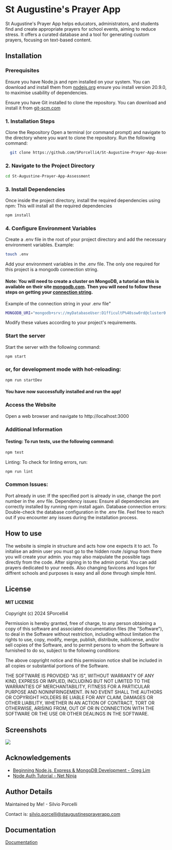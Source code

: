 
# St Augustine's Prayer App

St Augustine's Prayer App helps educators, administrators, and students find and create appropriate prayers for school events, aiming to reduce stress. It offers a curated database and a tool for generating custom prayers, focusing on text-based content.

## Installation

### Prerequisites
Ensure you have Node.js and npm installed on your system. You can download and install them from [nodejs.org](https://nodejs.org/)
ensure you  install version 20.9.0, to maximise usability of dependencies.

Ensure you have Git installed to clone the repository. You can download and install it from [git-scm.com](https://git-scm.com)

### 1. Installation Steps
Clone the Repository
Open a terminal (or command prompt) and navigate to the directory where you want to clone the repository. Run the following command:
```bash
  git clone https://github.com/SPorcelli4/St-Augustine-Prayer-App-Assessment.git
```

### 2. Navigate to the Project Directory

```bash
cd St-Augustine-Prayer-App-Assessment
```
### 3. Install Dependencies
Once inside the project directory, install the required dependencies using npm:
This will install all the required dependencies

```bash
npm install
```

### 4. Configure Environment Variables
Create a .env file in the root of your project directory and add the necessary environment variables. Example:

```bash
touch .env
```

Add your environment variables in the .env file. The only one required for this project is a mongodb connection string.

#### Note: You will need to create a cluster on MongoDB, a tutorial on this is available on their site [mongodb.com](https://www.mongodb.com/docs/guides/atlas/cluster/). Then you will need to follow these steps on getting your [connection string](https://www.mongodb.com/docs/guides/atlas/connection-string/).

Example of the connection string in your .env file"
```bash
MONGODB_URI="mongodb+srv://myDatabaseUser:D1fficultP%40ssw0rd@cluster0.example.mongodb.net/?retryWrites=true&w=majority"
```

Modify these values according to your project's requirements.

### Start the server
Start the server with the following command:

```bash
npm start
```


### or, for development mode with hot-reloading:

```bash
npm run startDev
```
#### You have now successfully installed and run the app! 

### Access the Website
Open a web browser and navigate to http://localhost:3000

### Additional Information
#### Testing: To run tests, use the following command:


```bash
npm test
```
Linting: To check for linting errors, run:

```bash
npm run lint
```

### Common Issues:
Port already in use: If the specified port is already in use, change the port number in the .env file.
Dependency issues: Ensure all dependencies are correctly installed by running npm install again.
Database connection errors: Double-check the database configuration in the .env file.
Feel free to reach out if you encounter any issues during the installation process.
## How to use

The website is simple in structure and acts how one expects it to act. To initalise an admin user you must go to the hidden route /signup from there you will create your admin. you may also maipulate the possible tags directly from the code. After signing in to the admin portal. You can add prayers dedicated to your needs. Also changing favicons and logos for diffrent schools and purposes is easy and all done through simple html.
## License

#### MIT LICENSE

Copyright (c) 2024 SPorcelli4

Permission is hereby granted, free of charge, to any person obtaining a copy
of this software and associated documentation files (the "Software"), to deal
in the Software without restriction, including without limitation the rights
to use, copy, modify, merge, publish, distribute, sublicense, and/or sell
copies of the Software, and to permit persons to whom the Software is
furnished to do so, subject to the following conditions:

The above copyright notice and this permission notice shall be included in all
copies or substantial portions of the Software.

THE SOFTWARE IS PROVIDED "AS IS", WITHOUT WARRANTY OF ANY KIND, EXPRESS OR
IMPLIED, INCLUDING BUT NOT LIMITED TO THE WARRANTIES OF MERCHANTABILITY,
FITNESS FOR A PARTICULAR PURPOSE AND NONINFRINGEMENT. IN NO EVENT SHALL THE
AUTHORS OR COPYRIGHT HOLDERS BE LIABLE FOR ANY CLAIM, DAMAGES OR OTHER
LIABILITY, WHETHER IN AN ACTION OF CONTRACT, TORT OR OTHERWISE, ARISING FROM,
OUT OF OR IN CONNECTION WITH THE SOFTWARE OR THE USE OR OTHER DEALINGS IN THE
SOFTWARE.


## Screenshots

![](/public/images/screenshots/shot1)


## Acknowledgements

 - [Beginning Node.js, Express & MongoDB Development - Greg Lim](https://www.amazon.com.au/Beginning-Node-js-Express-MongoDB-Development/dp/1078379556)
 - [Node Auth Tutorial - Net Ninja ](https://www.youtube.com/watch?v=SnoAwLP1a-0&list=PL4cUxeGkcC9iqqESP8335DA5cRFp8loyp)

## Author Details

Maintained by Me! - Silvio Porcelli

Contact is: silvio.porcelli@staugustinesprayerapp.com


## Documentation

[Documentation](https://docs.google.com/document/d/1so3Tt_6XLNcjWlfpXWvPc_wrMFYORPUzCaL_DAVwzro/edit)

